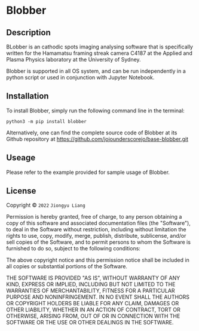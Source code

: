 # Blobber

## Description

BLobber is an cathodic spots imaging analysing software that is specifically written for the Hamamatsu framing streak camera C4187 at the Applied and Plasma Physics laboratory at the University of Sydney.

Blobber is supported in all OS system, and can be run independently in a python script or used in conjunction with Jupyter Notebook.

## Installation

To install Blobber, simply run the following command line in the terminal:

``` python3 -m pip install blobber ```

Alternatively, one can find the complete source code of Blobber at its Github repository at <https://github.com/jojounderscorejo/base-blobber.git>

## Useage

Please refer to the example provided for sample usage of Blobber.

## License

Copyright © `2022` `Jiongyu Liang`

Permission is hereby granted, free of charge, to any person obtaining a copy of this software and associated documentation files (the "Software"), to deal in the Software without restriction, including without limitation the rights to use, copy, modify, merge, publish, distribute, sublicense, and/or sell copies of the Software, and to permit persons to whom the Software is furnished to do so, subject to the following conditions:

The above copyright notice and this permission notice shall be included in all copies or substantial portions of the Software.

THE SOFTWARE IS PROVIDED "AS IS", WITHOUT WARRANTY OF ANY KIND, EXPRESS OR IMPLIED, INCLUDING BUT NOT LIMITED TO THE WARRANTIES OF MERCHANTABILITY, FITNESS FOR A PARTICULAR PURPOSE AND NONINFRINGEMENT. IN NO EVENT SHALL THE AUTHORS OR COPYRIGHT HOLDERS BE LIABLE FOR ANY CLAIM, DAMAGES OR OTHER LIABILITY, WHETHER IN AN ACTION OF CONTRACT, TORT OR OTHERWISE, ARISING FROM, OUT OF OR IN CONNECTION WITH THE SOFTWARE OR THE USE OR OTHER DEALINGS IN THE SOFTWARE.
